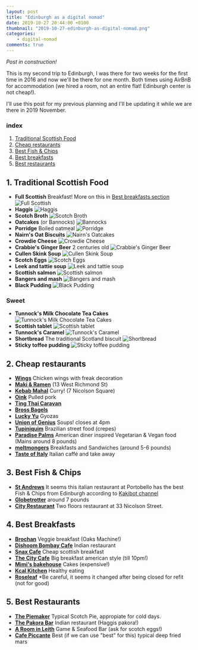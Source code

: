 ```yaml
---
layout: post
title: "Edinburgh as a digital nomad"
date: 2019-10-27 20:44:00 +0100
thumbnail: "2019-10-27-edinburgh-as-digital-nomad.png"
categories:
    - digital-nomad
comments: true
---
```

*Post in construction!*

This is my second trip to Edinburgh, I was there for two weeks for the first time in 2016 and now we'll be there for one month. Both times using AirBnB for accommodation (we hired a room, not an entire flat! Edinburgh center is not cheap!).

I'll use this post for my previous planning and I'll be updating it while we are there in 2019 November.

### index

1. [Traditional Scottish Food](#1-traditional-scottish-food)
1. [Cheap restaurants](#2-cheap-restaurants)
1. [Best Fish & Chips](#3-best-fish-chips)
1. [Best breakfasts](#4-best-breakfasts)
1. [Best restaurants](#5-best-restaurants)

## 1. Traditional Scottish Food
* **Full Scottish** Breakfast! More on this in [Best breakfasts section](#4-best-breakfasts)
![Full Scottish](/assets/images/traditional-scottish-food-full-scottish.jpg "Full Scottish")
* **Haggis**
![Haggis](/assets/images/traditional-scottish-food-haggis.jpg "Haggis")
* **Scotch Broth**
![Scotch Broth](/assets/images/traditional-scottish-food-scotch-broth.jpg "Haggis")
* **Oatcakes** (or Bannocks)
![Bannocks](/assets/images/traditional-scottish-food-bannocks.jpg "Bannocks")
* **Porridge** Boiled oatmeal
![Porridge](/assets/images/traditional-scottish-food-porridge.jpg "Porridge")
* **Nairn's Oat Biscuits**
![Nairn's Oatcakes](/assets/images/traditional-scottish-food-nairns-oatcakes.jpg "Nairn's Oatcakes")
* **Crowdie Cheese**
![Crowdie Cheese](/assets/images/traditional-scottish-food-crowdie-cheese.jpg "Crowdie Cheese")
* **Crabbie's Ginger Beer** 2 centuries old
![Crabbie's Ginger Beer](/assets/images/traditional-scottish-food-crabbies-ginger-beer.jpg "Crabbie's Ginger Beer")
* **Cullen Skink Soup**
![Cullen Skink Soup](/assets/images/traditional-scottish-food-cullen-skink-soup.jpg "Cullen Skink Soup")
* **Scotch Eggs**
![Scotch Eggs](/assets/images/traditional-scottish-food-scotch-eggs.jpg "Scotch Eggs")
* **Leek and tattie soup**
![Leek and tattie soup](/assets/images/traditional-scottish-food-leek-and-tattie.jpg "Leek and tattie soup")
* **Scottish salmon**
![Scottish salmon](/assets/images/traditional-scottish-food-scottish-salmon.jpg "Scottish salmon")
* **Bangers and mash**
![Bangers and mash](/assets/images/traditional-scottish-food-bangers-and-mash.jpg "Bangers and mash")
* **Black Pudding**
![Black Pudding](/assets/images/traditional-scottish-food-black-pudding.jpg "Black Pudding")
### Sweet
* **Tunnock's Milk Chocolate Tea Cakes**
![Tunnock's Milk Chocolate Tea Cakes](/assets/images/traditional-scottish-food-tunnocks-milk-chocolate-tea-cakes.jpg "Tunnock's Milk Chocolate Tea Cakes")
* **Scottish tablet**
![Scottish tablet](/assets/images/traditional-scottish-food-scottish-tablet.jpg "Scottish tablet")
* **Tunnock's Caramel**
![Tunnock's Caramel](/assets/images/traditional-scottish-food-tunnocks-caramel.jpg "Scottish tablet")
* **Shortbread** The traditional Scotland biscuit
![Shortbread](/assets/images/traditional-scottish-food-shortbread.jpg "Shortbread")
* **Sticky toffee pudding**
![Sticky toffee pudding](/assets/images/traditional-scottish-food-sticky-toffee-pudding.jpg "Sticky toffee pudding")

## 2. Cheap restaurants
* **[Wings](http://wingsedinburgh.com/)** Chicken wings with freak decoration
* **[Maki & Ramen](https://makiramen.com/)** (13 West Richmond St)
* **[Kebab Mahal](https://www.kebab-mahal.co.uk/)** Curry! (7 Nicolson Square)
* **[Oink](https://www.oinkhogroast.co.uk/)** Pulled pork
* **[Ting Thai Caravan](https://www.tripadvisor.co.uk/Restaurant_Review-g186525-d5279781-Reviews-Ting_Thai_Caravan-Edinburgh_Scotland.html)**
* **[Bross Bagels](https://brossbagels.com/)**
* **[Lucky Yu](https://www.tripadvisor.co.uk/Restaurant_Review-g186525-d15322015-Reviews-Lucky_Yu_Canteen-Edinburgh_Scotland.html)** Gyozas
* **[Union of Genius](http://www.unionofgenius.com/)** Soups! closes at 4pm
* **[Tupiniquim](http://tupiniquim.co.uk/)** Brazilian street food (crepes)
* **[Paradise Palms](https://www.theparadisepalms.com/)** American diner inspired Vegetarian & Vegan food (Mains around 8 pounds)
* **[meltmongers](https://www.tripadvisor.co.uk/Restaurant_Review-g186525-d9721829-Reviews-Meltmongers-Edinburgh_Scotland.html)** Breakfasts and Sandwiches (around 5-6 pounds)
* **[Taste of Italy](https://www.tripadvisor.co.uk/Restaurant_Review-g186525-d1917352-Reviews-Taste_of_Italy-Edinburgh_Scotland.html)** Italian caffé and take away

## 3. Best Fish & Chips
* **[St Andrews](https://www.tripadvisor.co.uk/ShowUserReviews-g186525-d3507882-r146282961-St_Andrews_Restaurant-Edinburgh_Scotland.html)** It seems this italian restaurant at Portobello has the best Fish & Chips from Edinburgh according to [Kakibot channel](https://www.youtube.com/watch?v=SztU8Akk93I&t=6s)
* **[Globetrotter](https://www.tripadvisor.co.uk/ShowUserReviews-g186525-d4431407-r166155477-Globetrotter-Edinburgh_Scotland.html)** around 7 pounds
* **[City Restaurant](https://www.thecityrestaurant.co.uk/)** Two floors restaurant at 33 Nicolson Street.

## 4. Best Breakfasts
* **[Brochan](https://www.brochan.co.uk/)** Veggie breakfast (Oaks Machine!)
* **[Dishoom Bombay Cafe](https://www.dishoom.com/edinburgh/)** Indian restaurant
* **[Snax Cafe](http://www.snaxcafe.com/)** Cheap scottish breakfast
* **[The City Cafe](https://www.thecitycafe.co.uk/)** Big breakfast american style (till 10pm!)
* **[Mimi's bakehouse](https://mimisbakehouse.com/)** Cakes (expensive!)
* **[Kcal Kitchen](https://kcalkitchen.co.uk/location/edinburgh/)** Healthy eating
* **[Roseleaf](https://www.roseleaf.co.uk/)** *Be careful, it seems it changed after being closed for refit (not for good)

## 5. Best Restaurants
* **[The Piemaker](http://www.thepiemaker.co.uk/)** Typical Scotch Pie, appropiate for cold days.
* **[The Pakora Bar](https://www.tripadvisor.co.uk/Restaurant_Review-g186525-d11560397-Reviews-The_Pakora_Bar-Edinburgh_Scotland.html)** Indian restaurant (Haggis pakora!)
* **[A Room in Leith](https://www.tripadvisor.co.uk/Restaurant_Review-g186525-d13956367-Reviews-A_room_in_leith_Seafood_and_Game_Bistro_Bar-Edinburgh_Scotland.html)** Game & Seafood Bar (ask for scotch eggs!)
* **[Cafe Piccante](https://www.tripadvisor.co.uk/Restaurant_Review-g186525-d3546493-Reviews-Cafe_Piccante-Edinburgh_Scotland.html)** Best (if we can use "best" for this) typical deep fried mars

